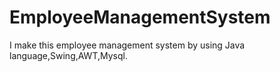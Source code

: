 # EmployeeManagementSystem
I make  this employee  management system  by using Java language,Swing,AWT,Mysql.
